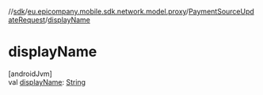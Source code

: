 //[sdk](../../../index.md)/[eu.epicompany.mobile.sdk.network.model.proxy](../index.md)/[PaymentSourceUpdateRequest](index.md)/[displayName](display-name.md)

# displayName

[androidJvm]\
val [displayName](display-name.md): [String](https://kotlinlang.org/api/latest/jvm/stdlib/kotlin/-string/index.html)
